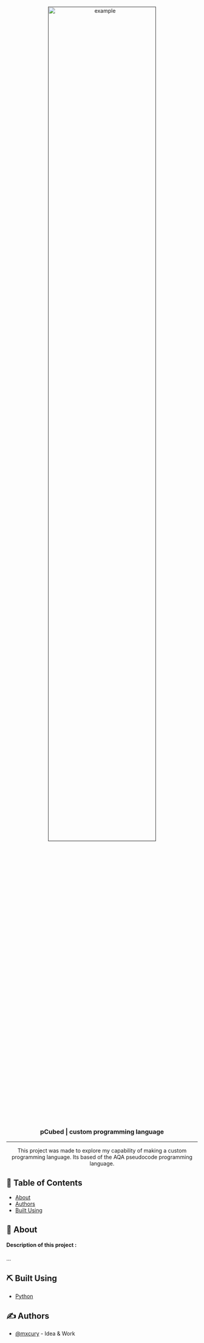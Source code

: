 <p align="center">
  <a href="" rel="noopener">
 <img height=75% width=75% src="p_cubed.png" alt="example"></a>
</p>

<h3 align="center">pCubed | custom programming language</h3>

---

<p align="center">This project was made to explore my capability of making a custom programming language. Its based of the AQA pseudocode programming language.
    <br> 
</p>

## 📝 Table of Contents

- [About](#about)
- [Authors](#authors)
- [Built Using](#️built_using)

## 🧐 About <a name = "about"></a>

#### Description of this project :
 
...

## ⛏️ Built Using <a name = "built_using"></a>

- [Python](https://python.com)

## ✍️ Authors <a name = "authors"></a>

- [@mxcury](https://github.com/mxcury) - Idea & Work